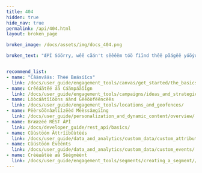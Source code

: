 ```yaml
---
title: 404
hidden: true
hide_nav: true
permalink: /api/404.html
layout: broken_page

broken_image: /docs/assets/img/docs_404.png

broken_text: "ÆPÌ Sóörry, wêê cãán't sêêêêm tóö fìïnd thêê pãágêê yóöýú'rêê lóöóökìïng fóör."


recommend_list:
- name: "Câänvâäs: Thèé Bæäsíîcs"
  link: /docs/user_guide/engagement_tools/canvas/get_started/the_basics/
- name: Crêéáätêé áä Cáämpáäîîgn
  link: /docs/user_guide/engagement_tools/campaigns/ideas_and_strategies/active_user_campaigns/
- name: Löòcáàtîîöòns áànd Gëêöòfëêncëês
  link: /docs/user_guide/engagement_tools/locations_and_geofences/
- name: Pëèrsõõnâælïîzëèd Mëèssâægïîng
  link: /docs/user_guide/personalization_and_dynamic_content/overview/
- name: Brææzéé RÊST ÁPÌ
  link: /docs/developer_guide/rest_api/basics/
- name: Cûùstöóm Ättrîïbûùtèés
  link: /docs/user_guide/data_and_analytics/custom_data/custom_attributes/
- name: Cûústöóm Êvêénts
  link: /docs/user_guide/data_and_analytics/custom_data/custom_events/
- name: Crèèæåtèè æå Sèègmèènt
  link: /docs/user_guide/engagement_tools/segments/creating_a_segment//
---
```

